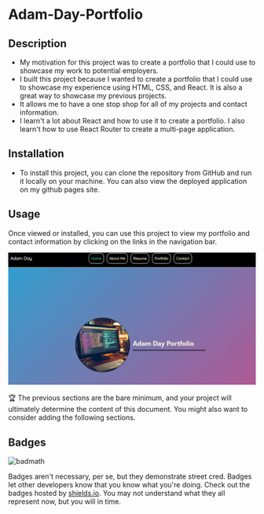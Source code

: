 # Adam-Day-Portfolio

## Description

- My motivation for this project was to create a portfolio that I could use to showcase my work to potential employers.
- I built this project because I wanted to create a portfolio that I could use to showcase my experience using HTML, CSS, and React. It is also a great way to showcase my previous projects.
- It allows me to have a one stop shop for all of my projects and contact information.
- I learn't a lot about React and how to use it to create a portfolio. I also learn't how to use React Router to create a multi-page application.

## Installation

- To install this project, you can clone the repository from GitHub and run it locally on your machine. You can also view the deployed application on my github pages site.

<!-- github pages link -->

## Usage

Once viewed or installed, you can use this project to view my portfolio and contact information by clicking on the links in the navigation bar.

![Portfolio screencap showing navbar](./image/portfolio-screencap.PNG)


🏆 The previous sections are the bare minimum, and your project will ultimately determine the content of this document. You might also want to consider adding the following sections.

## Badges

![badmath](https://img.shields.io/github/languages/top/lernantino/badmath)

Badges aren't necessary, per se, but they demonstrate street cred. Badges let other developers know that you know what you're doing. Check out the badges hosted by [shields.io](https://shields.io/). You may not understand what they all represent now, but you will in time.
